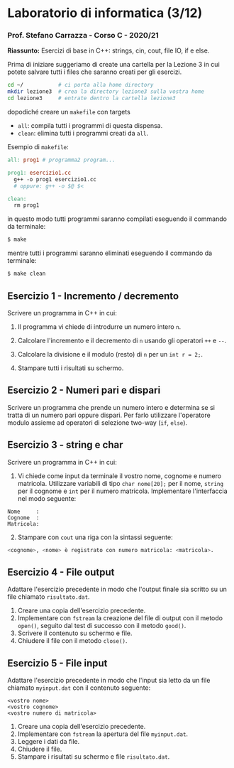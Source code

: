 # Laboratorio di informatica (3/12)
### Prof. Stefano Carrazza - Corso C - 2020/21

**Riassunto:** Esercizi di base in C++: strings, cin, cout, file IO, if e else.

Prima di iniziare suggeriamo di create una cartella per la Lezione 3 in cui potete salvare tutti i files che saranno creati per gli esercizi.
```bash
cd ~/           # ci porta alla home directory
mkdir lezione3  # crea la directory lezione3 sulla vostra home
cd lezione3     # entrate dentro la cartella lezione3
```
dopodiché creare un `makefile` con targets
- `all`: compila tutti i programmi di questa dispensa.
- `clean`: elimina tutti i programmi creati da `all`.

Esempio di `makefile`:
```makefile
all: prog1 # programma2 program...

prog1: esercizio1.cc
  g++ -o prog1 esercizio1.cc
  # oppure: g++ -o $@ $<

clean:
  rm prog1
```
in questo modo tutti programmi saranno compilati eseguendo il commando da terminale:
```bash
$ make
```
mentre tutti i programmi saranno eliminati eseguendo il commando da terminale:
```bash
$ make clean
```

## Esercizio 1 - Incremento / decremento

Scrivere un programma in C++ in cui:

1. Il programma vi chiede di introdurre un numero intero `n`.

2. Calcolare l'incremento e il decremento di `n` usando gli operatori `++` e `--`.

3. Calcolare la divisione e il modulo (resto) di `n` per un `int r = 2;`.

5. Stampare tutti i risultati su schermo.

## Esercizio 2 - Numeri pari e dispari

Scrivere un programma che prende un numero intero e determina se si tratta di un
numero pari oppure dispari. Per farlo utilizzare l'operatore modulo assieme ad
operatori di selezione two-way (`if`, `else`).

## Esercizio 3 - string e char

Scrivere un programma in C++ in cui:

1. Vi chiede come input da terminale il vostro nome, cognome e numero matricola. Utilizzare variabili di tipo `char nome[20];` per il nome, `string` per il cognome e `int` per il numero matricola. Implementare l'interfaccia nel modo seguente:
```text
Nome     :
Cognome  :
Matricola:
```

2. Stampare con `cout` una riga con la sintassi seguente:
```bash
<cognome>, <nome> è registrato con numero matricola: <matricola>.
```

## Esercizio 4 - File output

Adattare l'esercizio precedente in modo che l'output finale sia scritto su un
file chiamato `risultato.dat`.

1. Creare una copia dell'esercizio precedente.
2. Implementare con `fstream` la creazione del file di output con il metodo `open()`,
seguito dal test di successo con il metodo `good()`.
3. Scrivere il contenuto su schermo e file.
4. Chiudere il file con il metodo `close()`.

## Esercizio 5 - File input

Adattare l'esercizio precedente in modo che l'input sia letto da un file chiamato
`myinput.dat` con il contenuto seguente:
```
<vostro nome>
<vostro cognome>
<vostro numero di matricola>
```

1. Creare una copia dell'esercizio precedente.
2. Implementare con `fstream` la apertura del file `myinput.dat`.
3. Leggere i dati da file.
4. Chiudere il file.
5. Stampare i risultati su schermo e file `risultato.dat`.
